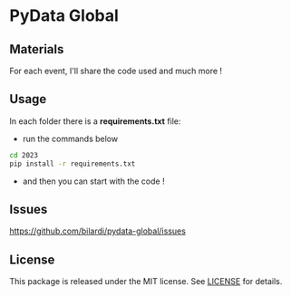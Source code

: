 # PyData Global

## Materials

For each event, I'll share the code used and much more !

## Usage

In each folder there is a **requirements.txt** file:

* run the commands below

```sh
cd 2023
pip install -r requirements.txt
```

* and then you can start with the code !

## Issues

https://github.com/bilardi/pydata-global/issues

## License

This package is released under the MIT license. See [LICENSE](LICENSE) for details.